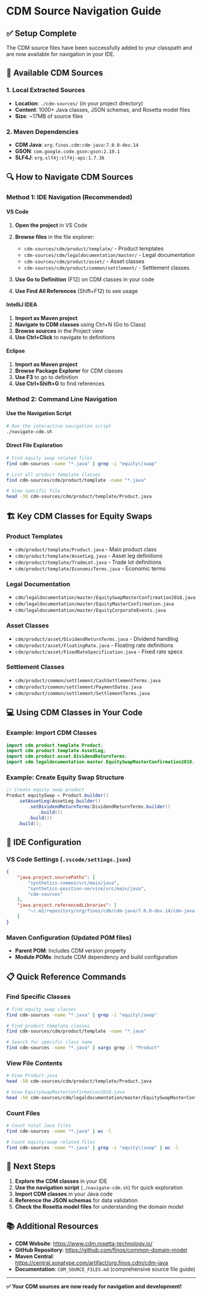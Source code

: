 # CDM Source Navigation Guide

## ✅ **Setup Complete**

The CDM source files have been successfully added to your classpath and are now available for navigation in your IDE.

## 📁 **Available CDM Sources**

### **1. Local Extracted Sources**
- **Location**: `./cdm-sources/` (in your project directory)
- **Content**: 1000+ Java classes, JSON schemas, and Rosetta model files
- **Size**: ~17MB of source files

### **2. Maven Dependencies**
- **CDM Java**: `org.finos.cdm:cdm-java:7.0.0-dev.14`
- **GSON**: `com.google.code.gson:gson:2.10.1`
- **SLF4J**: `org.slf4j:slf4j-api:1.7.36`

## 🔍 **How to Navigate CDM Sources**

### **Method 1: IDE Navigation (Recommended)**

#### **VS Code**
1. **Open the project** in VS Code
2. **Browse files** in the file explorer:
   - `cdm-sources/cdm/product/template/` - Product templates
   - `cdm-sources/cdm/legaldocumentation/master/` - Legal documentation
   - `cdm-sources/cdm/product/asset/` - Asset classes
   - `cdm-sources/cdm/product/common/settlement/` - Settlement classes

3. **Use Go to Definition** (F12) on CDM classes in your code
4. **Use Find All References** (Shift+F12) to see usage

#### **IntelliJ IDEA**
1. **Import as Maven project**
2. **Navigate to CDM classes** using Ctrl+N (Go to Class)
3. **Browse sources** in the Project view
4. **Use Ctrl+Click** to navigate to definitions

#### **Eclipse**
1. **Import as Maven project**
2. **Browse Package Explorer** for CDM classes
3. **Use F3** to go to definition
4. **Use Ctrl+Shift+G** to find references

### **Method 2: Command Line Navigation**

#### **Use the Navigation Script**
```bash
# Run the interactive navigation script
./navigate-cdm.sh
```

#### **Direct File Exploration**
```bash
# Find equity swap related files
find cdm-sources -name "*.java" | grep -i "equity\|swap"

# List all product template classes
find cdm-sources/cdm/product/template -name "*.java"

# View specific file
head -30 cdm-sources/cdm/product/template/Product.java
```

## 🏗️ **Key CDM Classes for Equity Swaps**

### **Product Templates**
- `cdm/product/template/Product.java` - Main product class
- `cdm/product/template/AssetLeg.java` - Asset leg definitions
- `cdm/product/template/TradeLot.java` - Trade lot definitions
- `cdm/product/template/EconomicTerms.java` - Economic terms

### **Legal Documentation**
- `cdm/legaldocumentation/master/EquitySwapMasterConfirmation2018.java`
- `cdm/legaldocumentation/master/EquityMasterConfirmation.java`
- `cdm/legaldocumentation/master/EquityCorporateEvents.java`

### **Asset Classes**
- `cdm/product/asset/DividendReturnTerms.java` - Dividend handling
- `cdm/product/asset/FloatingRate.java` - Floating rate definitions
- `cdm/product/asset/FixedRateSpecification.java` - Fixed rate specs

### **Settlement Classes**
- `cdm/product/common/settlement/CashSettlementTerms.java`
- `cdm/product/common/settlement/PaymentDates.java`
- `cdm/product/common/settlement/SettlementTerms.java`

## 💻 **Using CDM Classes in Your Code**

### **Example: Import CDM Classes**
```java
import cdm.product.template.Product;
import cdm.product.template.AssetLeg;
import cdm.product.asset.DividendReturnTerms;
import cdm.legaldocumentation.master.EquitySwapMasterConfirmation2018;
```

### **Example: Create Equity Swap Structure**
```java
// Create equity swap product
Product equitySwap = Product.builder()
    .setAssetLeg(AssetLeg.builder()
        .setDividendReturnTerms(DividendReturnTerms.builder()
            .build())
        .build())
    .build();
```

## 🔧 **IDE Configuration**

### **VS Code Settings** (`.vscode/settings.json`)
```json
{
    "java.project.sourcePaths": [
        "synthetics-common/src/main/java",
        "synthetics-position-service/src/main/java",
        "cdm-sources"
    ],
    "java.project.referencedLibraries": [
        "~/.m2/repository/org/finos/cdm/cdm-java/7.0.0-dev.14/cdm-java-7.0.0-dev.14.jar"
    ]
}
```

### **Maven Configuration** (Updated POM files)
- **Parent POM**: Includes CDM version property
- **Module POMs**: Include CDM dependency and build configuration

## 📋 **Quick Reference Commands**

### **Find Specific Classes**
```bash
# Find equity swap classes
find cdm-sources -name "*.java" | grep -i "equity\|swap"

# Find product template classes
find cdm-sources/cdm/product/template -name "*.java"

# Search for specific class name
find cdm-sources -name "*.java" | xargs grep -l "Product"
```

### **View File Contents**
```bash
# View Product.java
head -50 cdm-sources/cdm/product/template/Product.java

# View EquitySwapMasterConfirmation2018.java
head -50 cdm-sources/cdm/legaldocumentation/master/EquitySwapMasterConfirmation2018.java
```

### **Count Files**
```bash
# Count total Java files
find cdm-sources -name "*.java" | wc -l

# Count equity/swap related files
find cdm-sources -name "*.java" | grep -i "equity\|swap" | wc -l
```

## 🎯 **Next Steps**

1. **Explore the CDM classes** in your IDE
2. **Use the navigation script** (`./navigate-cdm.sh`) for quick exploration
3. **Import CDM classes** in your Java code
4. **Reference the JSON schemas** for data validation
5. **Check the Rosetta model files** for understanding the domain model

## 📚 **Additional Resources**

- **CDM Website**: https://www.cdm.rosetta-technology.io/
- **GitHub Repository**: https://github.com/finos/common-domain-model
- **Maven Central**: https://central.sonatype.com/artifact/org.finos.cdm/cdm-java
- **Documentation**: `CDM_SOURCE_FILES.md` (comprehensive source file guide)

---

**✅ Your CDM sources are now ready for navigation and development!** 